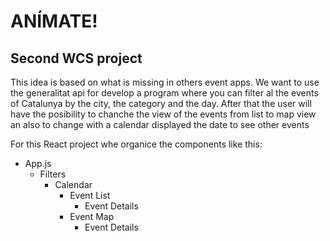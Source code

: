 # ANÍMATE!
## Second WCS project

This idea is based on what is missing in others event apps. We want to use the generalitat api for develop a program where you can filter al the events of Catalunya by the city, the category and the day. After that the user will have the posibility to chanche the view of the events from list to map view an also to change with a calendar displayed the date to see other events 

For this React project whe organice the components like this:
* App.js 
    * Filters
        * Calendar
            * Event List
                * Event Details
            * Event Map
                * Event Details






